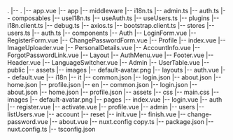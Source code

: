 .
|-- .
    |-- app.vue
    |-- app
        |-- middleware
            |-- i18n.ts
            |-- admin.ts
            |-- auth.ts
        |-- composables
            |-- useI18n.ts
            |-- useAuth.ts
            |-- useUsers.ts
        |-- plugins
            |-- i18n.client.ts
            |-- debug.ts
            |-- axios.ts
            |-- bootstrap.client.ts
        |-- stores
            |-- users.ts
            |-- auth.ts
        |-- components
            |-- Auth
                |-- LoginForm.vue
                |-- RegisterForm.vue
                |-- ChangePasswordForm.vue
                |-- Profile
                    |-- index.vue
                    |-- ImageUploader.vue
                    |-- PersonalDetails.vue
                    |-- AccountInfo.vue
                |-- ForgotPasswordLink.vue
            |-- Layout
                |-- AuthMenu.vue
                |-- Footer.vue
                |-- Header.vue
                |-- LanguageSwitcher.vue
            |-- Admin
                |-- UserTable.vue
        |-- public
            |-- assets
                |-- images
                    |-- default-avatar.png
        |-- layouts
            |-- auth.vue
            |-- default.vue
        |-- i18n
            |-- it
                |-- common.json
                |-- login.json
                |-- about.json
                |-- home.json
                |-- profile.json
            |-- en
                |-- common.json
                |-- login.json
                |-- about.json
                |-- home.json
                |-- profile.json
        |-- assets
            |-- css
                |-- main.css
            |-- images
                |-- default-avatar.png
        |-- pages
            |-- index.vue
            |-- login.vue
            |-- auth
                |-- register.vue
                |-- activate.vue
                |-- profile.vue
            |-- admin
                |-- users
                    |-- listUsers.vue
            |-- account
                |-- reset
                    |-- init.vue
                    |-- finish.vue
                |-- change-password.vue
            |-- about.vue
    |-- nuxt.config copy.ts
    |-- package.json
    |-- nuxt.config.ts
    |-- tsconfig.json
